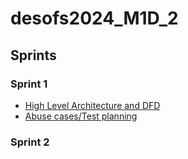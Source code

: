 # desofs2024_M1D_2


## Sprints

### Sprint 1
- [High Level Architecture and DFD](../docs/Architecture.md)
- [Abuse cases/Test planning](../docs/AbuseCasesTestPlanning/AbuseCasesTestPlanning.md)

### Sprint 2